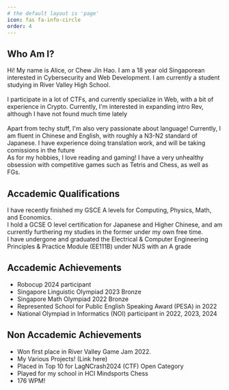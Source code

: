 ```yaml
---
# the default layout is 'page'
icon: fas fa-info-circle
order: 4
---
```



## Who Am I?
Hi! My name is Alice, or Chew Jin Hao. I am a 18 year old Singaporean interested in Cybersecurity and Web Development. I am currently a student studying in River Valley High School.\
\
I participate in a lot of CTFs, and currently specialize in Web, with a bit of experience in Crypto. Currently, I'm interested in expanding intro Rev, although I have not found much time lately\
\
Apart from techy stuff, I'm also very passionate about language! Currently, I am fluent in Chinese and English, with roughly a N3-N2 standard of Japanese. I have experience doing translation work, and will be taking comissions in the future
\
As for my hobbies, I love reading and gaming! I have a very unhealthy obsession with competitive games such as Tetris and Chess, as well as FGs. 


## Accademic Qualifications
I have recently finished my GSCE A levels for Computing, Physics, Math, and Economics.\
I hold a GCSE O level certification for Japanese and Higher Chinese, and am currently furthering my studies in the former under my own free time. \
I have undergone and graduated the Electrical & Computer Engineering Principles & Practice Module (EE111B) under NUS with an A grade  

## Accademic Achievements 
* Robocup 2024 participant
* Singapore Linguistic Olympiad 2023 Bronze
* Singapore Math Olympiad 2022 Bronze
* Represented School for Public English Speaking Award (PESA) in 2022
* National Olympiad in Informatics (NOI) participant in 2022, 2023, 2024

## Non Accademic Achievements 
* Won first place in River Valley Game Jam 2022.
* My Various Projects! (Link here)
*  Placed in Top 10 for LagNCrash2024 (CTF) Open Category
* Played for my school in HCI Mindsports Chess
* 176 WPM! 